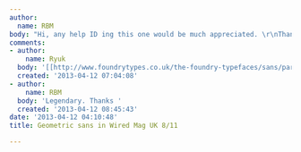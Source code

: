 ```yaml
---
author:
  name: RBM
body: "Hi, any help ID ing this one would be much appreciated. \r\nThanks "
comments:
- author:
    name: Ryuk
  body: '[[http://www.foundrytypes.co.uk/the-foundry-typefaces/sans/params/foundry-gridnik|Gridnik]]'
  created: '2013-04-12 07:04:08'
- author:
    name: RBM
  body: 'Legendary. Thanks '
  created: '2013-04-12 08:45:43'
date: '2013-04-12 04:10:48'
title: Geometric sans in Wired Mag UK 8/11

---
```

